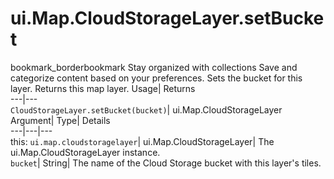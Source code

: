  
#  ui.Map.CloudStorageLayer.setBucket 
bookmark_borderbookmark Stay organized with collections  Save and categorize content based on your preferences.
Sets the bucket for this layer. 
Returns this map layer.
Usage| Returns  
---|---  
`CloudStorageLayer.setBucket(bucket)`| ui.Map.CloudStorageLayer  
Argument| Type| Details  
---|---|---  
this: `ui.map.cloudstoragelayer`| ui.Map.CloudStorageLayer| The ui.Map.CloudStorageLayer instance.  
`bucket`| String| The name of the Cloud Storage bucket with this layer's tiles.  
